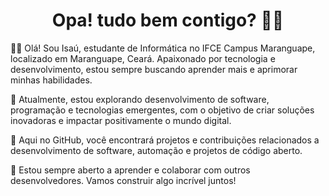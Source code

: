 <h1 align="center"> Opa! tudo bem contigo? 👋🏾</h1>

👋🏾 Olá! Sou Isaú, estudante de Informática no IFCE Campus Maranguape, localizado em Maranguape, Ceará. Apaixonado por tecnologia e desenvolvimento, estou sempre buscando aprender mais e aprimorar minhas habilidades.

🚀 Atualmente, estou explorando desenvolvimento de software, programação e tecnologias emergentes, com o objetivo de criar soluções inovadoras e impactar positivamente o mundo digital.

🔧 Aqui no GitHub, você encontrará projetos e contribuições relacionados a desenvolvimento de software, automação e projetos de código aberto.

🌱 Estou sempre aberto a aprender e colaborar com outros desenvolvedores. Vamos construir algo incrível juntos!


